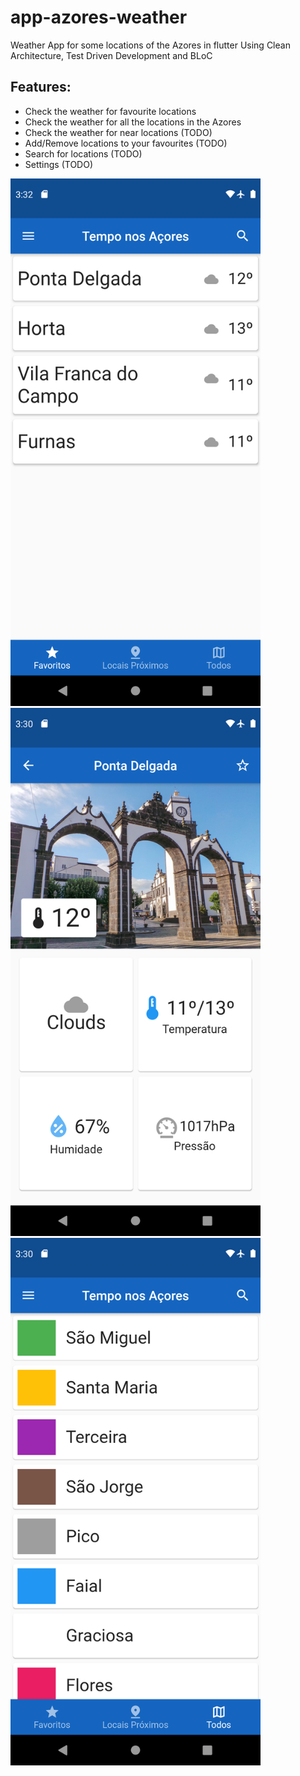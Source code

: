 # app-azores-weather
 Weather App for some locations of the Azores in flutter
 Using Clean Architecture, Test Driven Development and BLoC

## Features:
- Check the weather for favourite locations
- Check the weather for all the locations in the Azores
- Check the weather for near locations (TODO)
- Add/Remove locations to your favourites (TODO)
- Search for locations (TODO)
- Settings (TODO)

<img src="previews/favs_page_preview.png" width="400">
<img src="previews/spot_page_preview.png" width="400">
<img src="previews/all_page_preview.png" width="400">

